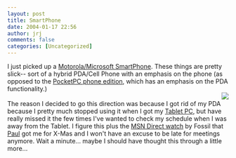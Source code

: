 ```yaml
---
layout: post
title: SmartPhone
date: 2004-01-17 22:56
author: jrj
comments: false
categories: [Uncategorized]
---
```

I just picked up a <a href="http://www.microsoft.com/smartphone/" target="_blank">Motorola/Microsoft SmartPhone</a>. These things are pretty slick-- sort of a hybrid PDA/Cell Phone with an emphasis on the phone (as opposed to the <a href="http://www.microsoft.com/pocketpc" target="_blank">PocketPC phone edition</a>, which has an emphasis on the PDA functionality.)
<br /><img src="http://www.jrj.org/mpx200.jpg" align="right" />
<br />The reason I decided to go this direction was because I got rid of my PDA because I pretty much stopped using it when I got my <a href="http://www.tabletpc.com" target="_blank">Tablet PC</a>, but have really missed it the few times I've wanted to check my schedule when I was away from the Tablet. I figure this plus the <a href="http://direct.msn.com" target="_blank">MSN Direct watch</a> by Fossil that <a href="http://www.internet-nexus.com" target="_blank">Paul</a> got me for X-Mas and I won't have an excuse to be late for meetings anymore. Wait a minute... maybe I should have thought this through a little more...

